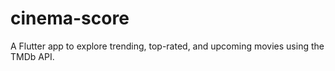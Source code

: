 # cinema-score
A Flutter app to explore trending, top-rated, and upcoming movies using the TMDb API.
